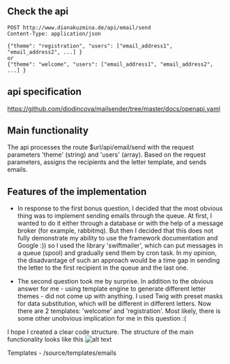 ## Check the api ##

```
POST http://www.dianakuzmina.de/api/email/send
Content-Type: application/json

{"theme": "registration", "users": ["email_address1", "email_address2", ...] }
or
{"theme": "welcome", "users": ["email_address1", "email_address2", ...] }
```

## api specification ##
https://github.com/diodincova/mailsender/tree/master/docs/openapi.yaml

## Main functionality ##
The api processes the route $url/api/email/send with the request 
parameters 'theme' (string) and 'users' (array). 
Based on the request parameters, assigns the recipients 
and the letter template, and sends emails.

## Features of the implementation ##
- In response to the first bonus question, I decided that the most obvious 
thing was to implement sending emails through the queue. At first, I wanted to do 
it either through a database or with the help of a message broker 
(for example, rabbitmq). But then I decided that this does not fully 
demonstrate my ability to use the framework documentation and Google :)) 
so I used the library 'swiftmailer', which can put messages in a queue (spool)
and gradually send them by cron task. In my opinion, the disadvantage of such 
an approach would be a time gap in sending the letter to the first 
recipient in the queue and the last one. 

- The second question took me by surprise. In addition to the obvious answer 
for me - using template engine to generate different letter themes - 
did not come up with anything. I used Twig with preset masks for data 
substitution, which will be different in different letters. 
Now there are 2 templates: 'welcome' and 'registration'. Most likely, 
there is some other unobvious implication for me in this question :(

I hope I created a clear code structure. 
The structure of the main functionality looks like this
![alt text](https://pp.userapi.com/c846216/v846216418/18bff8/P-bt3Fv2fho.jpg)

Templates - /source/templates/emails
